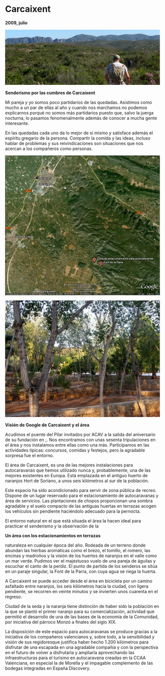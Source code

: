 # Carcaixent
**2009, julio**

![Senderismo por las cumbres de Carcaixent](resources/img_3902.jpg)

**Senderismo por las cumbres de Carcaixent**

Mi pareja y yo somos poco partidarios de las quedadas. Asistimos como mucho a un par de ellas al año y cuando nos marchamos no podemos explicarnos porqué no somos más partidarios puesto que, salvo la juerga nocturna, lo pasamos fenomenalmente además de conocer a mucha gente interesante.

En las quedadas cada uno da lo mejor de sí mismo y satisface además el espíritu gregario de la  persona. Compartir la comida y las ideas, incluso hablar de problemas y sus reivindicaciones son situaciones que nos acercan a los compañeros como personas.

![Visión de Google de Carcaixent y el área](resources/carcaixent300x269.jpg)

![Un área con los estacionamientos en terrazas](resources/img_3921300x225.jpg)

**Visión de Google de Carcaixent y el área**

Acudimos el puente del Pilar invitados por ACAV a la salida del aniversario de su fundación en ;. Nos encontramos con unas sesenta tripulaciones en el área y nos instalamos entre ellas como una más. Participamos en las actividades típicas: concursos, comidas y festejos, pero la agradable sorpresa fue el entorno.

El área de Carcaixent, es una de las mejores instalaciones para autocaravanas que hemos utilizado nunca y, probablemente, una de las mejores existentes en Europa. Está emplazada en el antiguo huerto de naranjos Hort de Soriano, a unos seis kilómetros al sur de la población.

Este espacio ha sido acondicionado para servir de zona pública de recreo. Dispone de un lugar reservado para el estacionamiento de autocaravanas y área de servicios. Las plantaciones de chopos proporcionan una sombra agradable y el suelo compacto de las antiguas huertas en terrazas acogen los vehículos sin pendiente haciéndolo adecuado para la pernocta.

El entorno natural en el que está situada el área la hacen ideal para practicar el senderismo y la observación de la

**Un área con los estacionamientos en terrazas**

naturaleza en cualquier época del año. Rodeada de un terreno donde abundan las hierbas aromáticas como el brezo, el tomillo, el romero, las encinas y madroños y la visión de los huertos de naranjos en el valle como un mar verde. Pudimos ver el majestuoso vuelo de una pareja de águilas y escuchar el canto de la perdiz. El punto de partida de los senderos se sitúa en un paraje singular, la Font de la Parra, con cuya agua se riega la huerta.

A Carcaixent se puede acceder desde el área en bicicleta por un camino asfaltado entre naranjos, los seis kilómetros hacia la ciudad, con ligera pendiente, se recorren en veinte minutos y se invierten unos cuarenta en el regreso.

Ciudad de la seda y la naranja tiene distinción de haber sido la población en la que se plantó el primer naranjo para su comercialización, actividad que permitió el desarrollo de una de las bases de la economía de la Comunidad, por iniciativa del párroco Monzó a finales del siglo XIX.

La disposición de este espacio para autocaravanas se produce gracias a la iniciativa de los compañeros valencianos y, sobre todo, a la sensibilidad y visión de sus regidoresque  justifica haber hecho 1.200 kilómetros para disfrutar de una escapada en una agradable compañía y con la perspectiva en el futuro de volver a disfrutarla y ampliarla aprovechando las infraestructuras para el turismo en autocaravana creadas en la CCAA Valenciana, en especial la de Morella y el impagable complemento de las bodegas integradas en España Discovery.